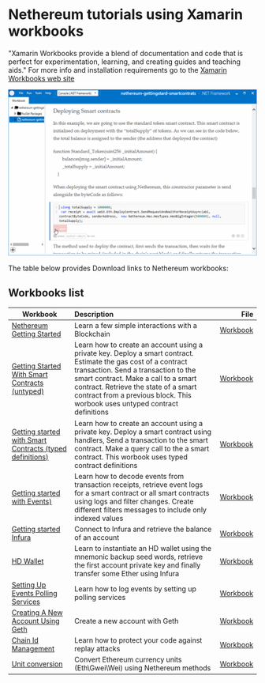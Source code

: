 # Nethereum tutorials using Xamarin workbooks

"Xamarin Workbooks provide a blend of documentation and code that is perfect for experimentation, learning, and creating guides and teaching aids." For more info and installation requirements go to the [Xamarin Workbooks web site]( https://developer.xamarin.com/guides/cross-platform/workbooks/)

![Workbook sample](screenshots/deploymentSample.gif)

The table below provides Download links to Nethereum workbooks:

## Workbooks list

| Workbook      | Description   | File |
| ------------- |:-------------| -----:|
|[Nethereum Getting Started](nethereum-gettingstarted.workbook)|Learn a few simple interactions with a Blockchain|[Workbook](nethereum-gettingstarted.workbook)|
|[Getting Started With Smart Contracts (untyped)](nethereum-gettingstard-smartcontrats.workbook)|Learn how to create an account using a private key. Deploy a smart contract. Estimate the gas cost of a contract transaction. Send a transaction to the smart contract. Make a call to a smart contract. Retrieve the state of a smart contract from a previous block. This worbook uses untyped contract definitions|[Workbook](nethereum-gettingstard-smartcontrats.workbook)|
[Getting started with Smart Contracts (typed definitions)](nethereum-using-cqs.md)|Learn how to create an account using a private key. Deploy a smart contract using handlers, Send a transaction to the smart contract. Make a query call to the a smart contract. This worbook uses typed contract definitions|[Workbook](nethereum-using-cqs.workbook)|
[Getting started with Events)](nethereum-events-gettingstarted.workbook)|Learn how to decode events from transaction receipts, retrieve event logs for a smart contract or all smart contracts using logs and filter changes. Create different filters messages to include only indexed values |[Workbook](nethereum-events-gettingstarted.workbook)|
[Getting started Infura](nethereum-gettingstarted-infura.workbook)|Connect to Infura and retrieve the balance of an account|[Workbook](nethereum-gettingstarted-infura.workbook)|
[HD Wallet](nethereum-hdwallet-infura-transfer.workbook)|Learn to instantiate an HD wallet using the mnemonic backup seed words, retrieve the first account private key and finally transfer some Ether using Infura|[Workbook](nethereum-hdwallet-infura-transfer.workbook)|
|[Setting Up Events Polling Services](nethereum-eventdtos-getallchanges.workbook)|Learn how to log events by setting up polling services|[Workbook](nethereum-eventdtos-getallchanges.workbook)|
|[Creating A New Account Using Geth](nethereum-creating-a-new-account-using-geth.workbook)|Create a new account with Geth |[Workbook](nethereum-creating-a-new-account-using-geth.workbook)|
[Chain Id Management](nethereum-chainid-management.workbook)|Learn how to protect your code against replay attacks|[Workbook](Nethereum-ChainID-Management.workbook)|
[Unit conversion](nethereum-converting-units.workbook)|Convert Ethereum currency units \(Eth\Gwei\Wei\) using Nethereum methods|[Workbook](nethereum-chainid-management.workbook)|
